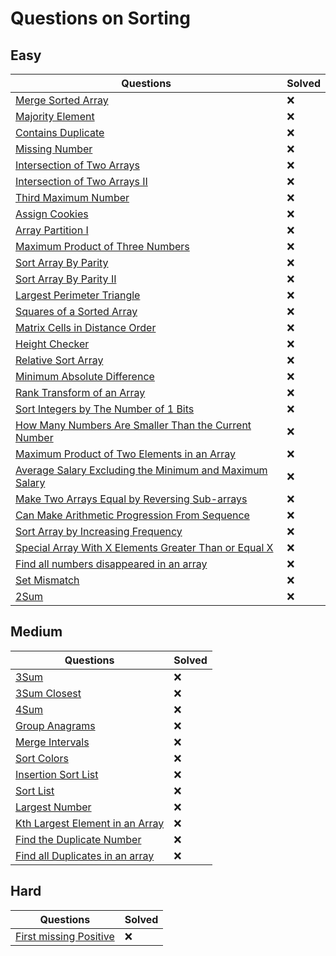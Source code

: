 # Questions on Sorting

## Easy
|Questions|Solved|
|---------|------|
[Merge Sorted Array](https://leetcode.com/problems/merge-sorted-array/) | :x: 
[Majority Element](https://leetcode.com/problems/majority-element/) | :x: 
[Contains Duplicate](https://leetcode.com/problems/contains-duplicate/) | :x: 
[Missing Number](https://leetcode.com/problems/missing-number/) | :x: 
[Intersection of Two Arrays](https://leetcode.com/problems/intersection-of-two-arrays/) | :x: 
[Intersection of Two Arrays II](https://leetcode.com/problems/intersection-of-two-arrays-ii/) | :x: 
[Third Maximum Number](https://leetcode.com/problems/third-maximum-number/) | :x: 
[Assign Cookies](https://leetcode.com/problems/assign-cookies/) | :x: 
[Array Partition I](https://leetcode.com/problems/array-partition-i/) | :x: 
[Maximum Product of Three Numbers](https://leetcode.com/problems/maximum-product-of-three-numbers/) | :x: 
[Sort Array By Parity](https://leetcode.com/problems/sort-array-by-parity/) | :x: 
[Sort Array By Parity II](https://leetcode.com/problems/sort-array-by-parity-ii/) | :x: 
[Largest Perimeter Triangle](https://leetcode.com/problems/largest-perimeter-triangle/) | :x: 
[Squares of a Sorted Array](https://leetcode.com/problems/squares-of-a-sorted-array/) | :x: 
[Matrix Cells in Distance Order](https://leetcode.com/problems/matrix-cells-in-distance-order/) | :x: 
[Height Checker](https://leetcode.com/problems/height-checker/) | :x: 
[Relative Sort Array](https://leetcode.com/problems/relative-sort-array/) | :x: 
[Minimum Absolute Difference](https://leetcode.com/problems/minimum-absolute-difference/) | :x: 
[Rank Transform of an Array](https://leetcode.com/problems/rank-transform-of-an-array/) | :x: 
[Sort Integers by The Number of 1 Bits](https://leetcode.com/problems/sort-integers-by-the-number-of-1-bits/) | :x: 
[How Many Numbers Are Smaller Than the Current Number](https://leetcode.com/problems/how-many-numbers-are-smaller-than-the-current-number/) | :x: 
[Maximum Product of Two Elements in an Array](https://leetcode.com/problems/maximum-product-of-two-elements-in-an-array/) | :x: 
[Average Salary Excluding the Minimum and Maximum Salary](https://leetcode.com/problems/average-salary-excluding-the-minimum-and-maximum-salary/) | :x: 
[Make Two Arrays Equal by Reversing Sub-arrays](https://leetcode.com/problems/make-two-arrays-equal-by-reversing-sub-arrays/) | :x: 
[Can Make Arithmetic Progression From Sequence](https://leetcode.com/problems/can-make-arithmetic-progression-from-sequence/) | :x: 
[Sort Array by Increasing Frequency](https://leetcode.com/problems/sort-array-by-increasing-frequency/) | :x: 
[Special Array With X Elements Greater Than or Equal X](https://leetcode.com/problems/special-array-with-x-elements-greater-than-or-equal-x/) | :x: 
[Find all numbers disappeared in an array](https://leetcode.com/problems/find-all-numbers-disappeared-in-an-array/) | :x: 
[Set Mismatch](https://leetcode.com/problems/set-mismatch/) | :x: 
[2Sum](https://leetcode.com/problems/two-sum/) | :x: 

## Medium
|Questions|Solved|
|---------|------|
[3Sum](https://leetcode.com/problems/3sum/) | :x: 
[3Sum Closest](https://leetcode.com/problems/3sum-closest/) | :x: 
[4Sum](https://leetcode.com/problems/4sum/) | :x: 
[Group Anagrams](https://leetcode.com/problems/group-anagrams/) | :x: 
[Merge Intervals](https://leetcode.com/problems/merge-intervals/) | :x: 
[Sort Colors](https://leetcode.com/problems/sort-colors/) | :x: 
[Insertion Sort List](https://leetcode.com/problems/insertion-sort-list/) | :x: 
[Sort List](https://leetcode.com/problems/sort-list/) | :x: 
[Largest Number](https://leetcode.com/problems/largest-number/) | :x: 
[Kth Largest Element in an Array](https://leetcode.com/problems/kth-largest-element-in-an-array/) | :x: 
[Find the Duplicate Number](https://leetcode.com/problems/find-the-duplicate-number/) | :x: 
[Find all Duplicates in an array](https://leetcode.com/problems/find-all-duplicates-in-an-array/) | :x: 

## Hard
|Questions|Solved|
|---------|------|
[First missing Positive](https://leetcode.com/problems/first-missing-positive/) | :x: 